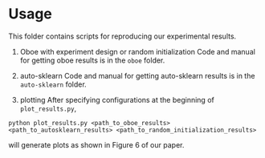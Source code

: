 # Usage

This folder contains scripts for reproducing our experimental results.

1. Oboe with experiment design or random initialization
Code and manual for getting oboe results is in the `oboe` folder.

2. auto-sklearn
Code and manual for getting auto-sklearn results is in the `auto-sklearn` folder.

3. plotting
After specifying configurations at the beginning of `plot_results.py`,
```
python plot_results.py <path_to_oboe_results> <path_to_autosklearn_results> <path_to_random_initialization_results>
```
will generate plots as shown in Figure 6 of our paper.


